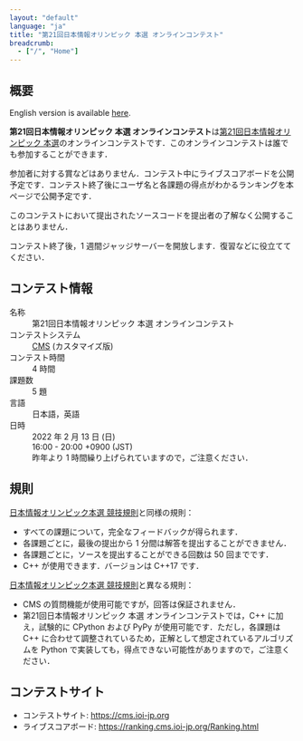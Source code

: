 ```yaml
---
layout: "default"
language: "ja"
title: "第21回日本情報オリンピック 本選 オンラインコンテスト"
breadcrumb:
  - ["/", "Home"]
---
```


## 概要

English version is available [here](./index-en.html).

**第21回日本情報オリンピック 本選 オンラインコンテスト**は[第21回日本情報オリンピック 本選](https://www.ioi-jp.org/joi/2021/honsen.html)のオンラインコンテストです．このオンラインコンテストは誰でも参加することができます．

参加者に対する賞などはありません．コンテスト中にライブスコアボードを公開予定です．コンテスト終了後にユーザ名と各課題の得点がわかるランキングを本ページで公開予定です．

このコンテストにおいて提出されたソースコードを提出者の了解なく公開することはありません．

コンテスト終了後，1 週間ジャッジサーバーを開放します．復習などに役立ててください．

## コンテスト情報

<dl>
  <dt>名称</dt>
  <dd>第21回日本情報オリンピック 本選 オンラインコンテスト</dd>

  <dt>コンテストシステム</dt>
  <dd>
  <a href="https://github.com/cms-dev/cms/">CMS</a> (カスタマイズ版)
  </dd>

  <dt>コンテスト時間</dt>
  <dd>4 時間</dd>

  <dt>課題数</dt>
  <dd>5 題</dd>

  <dt>言語</dt>
  <dd>日本語，英語</dd>

  <dt>日時</dt>
  <dd>2022 年 2 月 13 日 (日)</dd>
  <dd>16:00 - 20:00 +0900 (JST)</dd>
  <dd>昨年より 1 時間繰り上げられていますので，ご注意ください．</dd>
</dl>

## 規則

[日本情報オリンピック本選 競技規則](https://www.ioi-jp.org/joi/2021/2022-ho-outline.html)と同様の規則：

- すべての課題について，完全なフィードバックが得られます．
- 各課題ごとに，最後の提出から 1 分間は解答を提出することができません．
- 各課題ごとに，ソースを提出することができる回数は 50 回までです．
- C++ が使用できます．バージョンは C++17 です．

[日本情報オリンピック本選 競技規則](https://www.ioi-jp.org/joi/2021/2022-ho-outline.html)と異なる規則：

- CMS の質問機能が使用可能ですが，回答は保証されません．
- 第21回日本情報オリンピック 本選 オンラインコンテストでは，C++ に加え，試験的に CPython および PyPy が使用可能です．ただし，各課題は C++ に合わせて調整されているため，正解として想定されているアルゴリズムを Python で実装しても，得点できない可能性がありますので，ご注意ください．

## コンテストサイト

- コンテストサイト: https://cms.ioi-jp.org
- ライブスコアボード: https://ranking.cms.ioi-jp.org/Ranking.html
